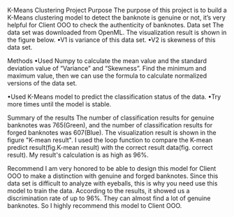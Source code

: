 K-Means Clustering Project
Purpose
The purpose of this project is to build a K-Means clustering model to detect the banknote is genuine or not, it’s very helpful for Client OOO to check the authenticity of banknotes.
Data set
The data set was downloaded from OpenML. The visualization result is shown in the figure below.
•V1 is variance of this data set. 
•V2 is skewness of this data set.

Methods
•Used Numpy to calculate the mean value and the standard deviation value of “Variance” and “Skewness”. Find the minimum and maximum value, then we can use the formula to calculate normalized versions of the data set.

•Used K-Means model to predict the classification status of the data. 
•Try more times until the model is stable.

Summary of the results
The number of classification results for genuine banknotes was 765(Green), and the number of classification results for forged banknotes was 607(Blue). 
The visualization result is shown in the figure "K-mean result". 
I used the loop function to compare the K-mean predict result(fig.K-mean result) with the correct result data(fig. correct result). My result's calculation is as high as 96%.


Recommend
I am very honored to be able to design this model for Client OOO to make a distinction with genuine and forged banknotes.
Since this data set is difficult to analyze with eyeballs, this is why you need use this model to train the data.
According to the results, it showed us a discrimination rate of up to 96%. They can almost find a lot of genuine banknotes. So I highly recommend this model to Client OOO.
